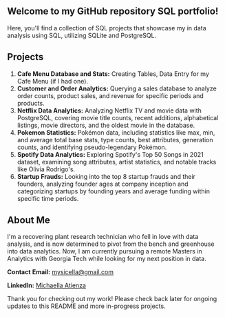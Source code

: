 ## Welcome to my GitHub repository SQL portfolio!
Here, you'll find a collection of SQL projects that showcase my in data analysis using SQL, utilizing SQLite and PostgreSQL. 

## Projects
1. **Cafe Menu Database and Stats:** Creating Tables, Data Entry for my Cafe Menu (if I had one). 
2. **Customer and Order Analytics:** Querying a sales database to analyze order counts, product sales, and revenue for specific periods and products.
3. **Netflix Data Analytics:** Analyzing Netflix TV and movie data with PostgreSQL, covering movie title counts, recent additions, alphabetical listings, movie directors, and the oldest movie in the database.
4. **Pokemon Statistics:** Pokémon data, including statistics like max, min, and average total base stats, type counts, best attributes, generation counts, and identifying pseudo-legendary Pokémon.
3. **Spotify Data Analytics:** Exploring Spotify's Top 50 Songs in 2021 dataset, examining song attributes, artist statistics, and notable tracks like Olivia Rodrigo's.
4. **Startup Frauds:** Looking into the top 8 startup frauds and their founders, analyzing founder ages at company inception and categorizing startups by founding years and average funding within specific time periods.


## About Me
I'm a recovering plant research technician who fell in love with data analysis, and is now determined to pivot from the bench and greenhouse into data analytics. Now, I am currently pursuing a remote Masters in Analytics with Georgia Tech while looking for my next position in data.

**Contact**
**Email:** mysicella@gmail.com

**LinkedIn:** [Michaella Atienza](https://www.linkedin.com/in/michaella-atienza/)

Thank you for checking out my work! Please check back later for ongoing updates to this README and more in-progress projects.





